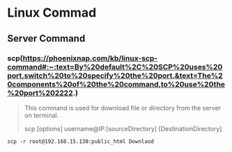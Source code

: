 # Linux Commad
## Server Command
### scp(https://phoenixnap.com/kb/linux-scp-command#:~:text=By%20default%2C%20SCP%20uses%20port,switch%20to%20specify%20the%20port.&text=The%20components%20of%20the%20command,to%20use%20the%20port%202222.)

> This command is used for download file or directory from the server on terminal.
> 
> scp [options] username@IP:[sourceDirectory] [DestinationDirectory]
```
scp -r root@192.168.15.130:public_html Downlaod
```



